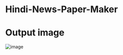 ﻿# Hindi-News-Paper-Maker

 
# Output image
 ![image](https://github.com/user-attachments/assets/922a55bb-4aa2-47e4-8002-2a17c1aaf651)

